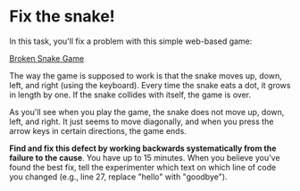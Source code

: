 # Fix the snake!

In this task, you'll fix a problem with this simple web-based game:

[Broken Snake Game](https://codepen.io/andyjko/pen/Ebxyvv)

The way the game is supposed to work is that the snake moves up, down, left, and right (using the keyboard). Every time the snake eats a dot, it grows in length by one. If the snake collides with itself, the game is over.

As you'll see when you play the game, the snake does not move up, down, left, and right. It just seems to move diagonally, and when you press the arrow keys in certain directions, the game ends.

**Find and fix this defect by working backwards systematically from the failure to the cause**. You have up to 15 minutes. When you believe you've found the best fix, tell the experimenter which text on which line of code you changed (e.g., line 27, replace "hello" with "goodbye").
